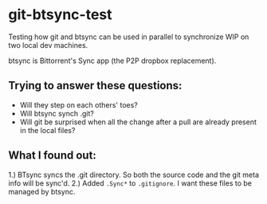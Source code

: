 git-btsync-test
===============

Testing how git and btsync can be used in parallel to synchronize WIP on two local dev machines.

btsync is Bittorrent's Sync app (the P2P dropbox replacement).

Trying to answer these questions:
---------------------------------

* Will they step on each others' toes?
* Will btsync synch .git?
* Will git be surprised when all the change after a pull are already present in the local files?

What I found out:
-----------------

1.) BTsync syncs the .git directory. So both the source code and the git meta info will be sync'd.
2.) Added `.Sync*` to `.gitignore`. I want these files to be managed by btsync.
